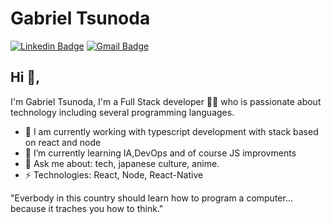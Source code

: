 # Gabriel Tsunoda
[![Linkedin Badge](https://img.shields.io/badge/-gabrieltsunoda-blue?style=flat-square&logo=Linkedin&logoColor=white&link=https://www.linkedin.com/in/gabrieltsunoda/)](https://www.linkedin.com/in/gabrieltsunoda/)
[![Gmail Badge](https://img.shields.io/badge/-gabrieltsunoda@gmail.com-c14438?style=flat-square&logo=Gmail&logoColor=white&link=mailto:gabrieltsunoda@gmail.com)](mailto:gabrieltsunoda@gmail.com)

## Hi 👋, 
I'm Gabriel Tsunoda, I'm a Full Stack developer 👨‍💻 who is passionate about technology including several programming languages. 

- 🔭 I am currently working with typescript development with stack based on react and node
- 🌱 I’m currently learning IA,DevOps and of course JS improvments
- 💬 Ask me about: tech, japanese culture, anime.
- ⚡ Technologies: React, Node, React-Native

"Everbody in this country should learn how to program a computer... because it traches you how to think." 
